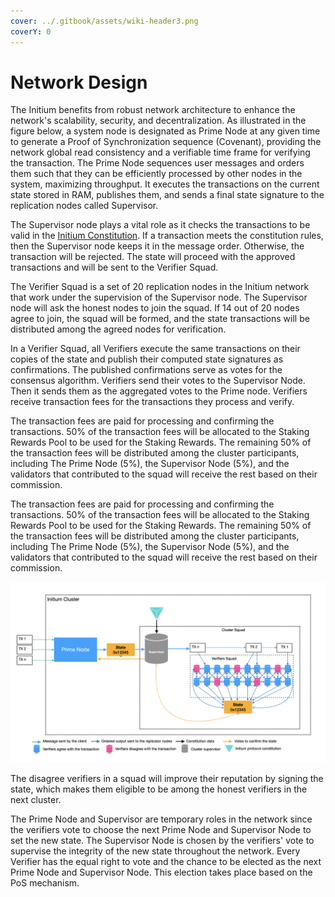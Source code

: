 ```yaml
---
cover: ../.gitbook/assets/wiki-header3.png
coverY: 0
---
```


# Network Design

The Initium benefits from robust network architecture to enhance the network's scalability, security, and decentralization. As illustrated in the figure below, a system node is designated as Prime Node at any given time to generate a Proof of Synchronization sequence (Covenant), providing the network global read consistency and a verifiable time frame for verifying the transaction. The Prime Node sequences user messages and orders them such that they can be efficiently processed by other nodes in the system, maximizing throughput. It executes the transactions on the current state stored in RAM, publishes them, and sends a final state signature to the replication nodes called Supervisor.&#x20;

The Supervisor node plays a vital role as it checks the transactions to be valid in the [Initium Constitution](../appendix/contribution.md). If a transaction meets the constitution rules, then the Supervisor node keeps it in the message order. Otherwise, the transaction will be rejected. The state will proceed with the approved transactions and will be sent to the Verifier Squad.&#x20;

The Verifier Squad is a set of 20 replication nodes in the Initium network that work under the supervision of the Supervisor node. The Supervisor node will ask the honest nodes to join the squad. If 14 out of 20 nodes agree to join, the squad will be formed, and the state transactions will be distributed among the agreed nodes for verification.&#x20;

In a Verifier Squad, all Verifiers execute the same transactions on their copies of the state and publish their computed state signatures as confirmations. The published confirmations serve as votes for the consensus algorithm. Verifiers send their votes to the Supervisor Node. Then it sends them as the aggregated votes to the Prime node. Verifiers receive transaction fees for the transactions they process and verify.&#x20;

The transaction fees are paid for processing and confirming the transactions. 50% of the transaction fees will be allocated to the Staking Rewards Pool to be used for the Staking Rewards. The remaining 50% of the transaction fees will be distributed among the cluster participants, including The Prime Node (5%), the Supervisor Node (5%), and the validators that contributed to the squad will receive the rest based on their commission.

The transaction fees are paid for processing and confirming the transactions. 50% of the transaction fees will be allocated to the Staking Rewards Pool to be used for the Staking Rewards. The remaining 50% of the transaction fees will be distributed among the cluster participants, including The Prime Node (5%), the Supervisor Node (5%), and the validators that contributed to the squad will receive the rest based on their commission.

![Initium Network DesignT](<../.gitbook/assets/Screen Shot 2022-07-14 at 4.39.54 PM.png>)

The disagree verifiers in a squad will improve their reputation by signing the state, which makes them eligible to be among the honest verifiers in the next cluster.

The Prime Node and Supervisor are temporary roles in the network since the verifiers vote to choose the next Prime Node and Supervisor Node to set the new state. The Supervisor Node is chosen by the verifiers' vote to supervise the integrity of the new state throughout the network. Every Verifier has the equal right to vote and the chance to be elected as the next Prime Node and Supervisor Node. This election takes place based on the PoS mechanism.

